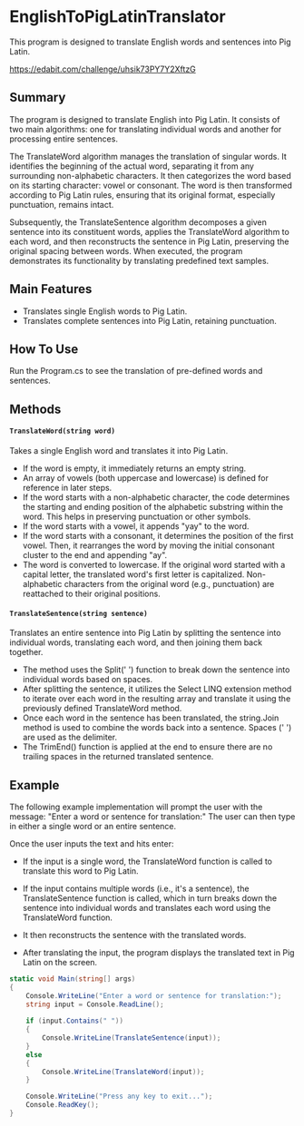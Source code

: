 # EnglishToPigLatinTranslator
This program is designed to translate English words and sentences into Pig Latin.

https://edabit.com/challenge/uhsik73PY7Y2XftzG

## Summary

The program is designed to translate English into Pig Latin. It consists of two main algorithms: one for translating individual words and another for processing entire sentences.

The TranslateWord algorithm manages the translation of singular words. It identifies the beginning of the actual word, separating it from any surrounding non-alphabetic characters. It then categorizes the word based on its starting character: vowel or consonant. The word is then transformed according to Pig Latin rules, ensuring that its original format, especially punctuation, remains intact.

Subsequently, the TranslateSentence algorithm decomposes a given sentence into its constituent words, applies the TranslateWord algorithm to each word, and then reconstructs the sentence in Pig Latin, preserving the original spacing between words. When executed, the program demonstrates its functionality by translating predefined text samples.

## Main Features
* Translates single English words to Pig Latin.
* Translates complete sentences into Pig Latin, retaining punctuation.

## How To Use
Run the Program.cs to see the translation of pre-defined words and sentences.

## Methods

#### `TranslateWord(string word)`

Takes a single English word and translates it into Pig Latin.

* If the word is empty, it immediately returns an empty string.
* An array of vowels (both uppercase and lowercase) is defined for reference in later steps.
* If the word starts with a non-alphabetic character, the code determines the starting and ending position of the alphabetic substring within the word. This helps in preserving punctuation or other symbols.
* If the word starts with a vowel, it appends "yay" to the word.
* If the word starts with a consonant, it determines the position of the first vowel. Then, it rearranges the word by moving the initial consonant cluster to the end and appending "ay".
* The word is converted to lowercase. If the original word started with a capital letter, the translated word's first letter is capitalized. Non-alphabetic characters from the original word (e.g., punctuation) are reattached to their original positions.

#### `TranslateSentence(string sentence)`

Translates an entire sentence into Pig Latin by splitting the sentence into individual words, translating each word, and then joining them back together.

* The method uses the Split(' ') function to break down the sentence into individual words based on spaces.
* After splitting the sentence, it utilizes the Select LINQ extension method to iterate over each word in the resulting array and translate it using the previously defined TranslateWord method.
* Once each word in the sentence has been translated, the string.Join method is used to combine the words back into a sentence. Spaces (' ') are used as the delimiter.
* The TrimEnd() function is applied at the end to ensure there are no trailing spaces in the returned translated sentence.

## Example

The following example implementation will prompt the user with the message: "Enter a word or sentence for translation:" The user can then type in either a single word or an entire sentence.

Once the user inputs the text and hits enter:

  * If the input is a single word, the TranslateWord function is called to translate this word to Pig Latin.

  * If the input contains multiple words (i.e., it's a sentence), the TranslateSentence function is called, which in turn breaks down the sentence into individual words and translates each word using the TranslateWord function.
  
  * It then reconstructs the sentence with the translated words.
  
  * After translating the input, the program displays the translated text in Pig Latin on the screen.

```csharp
static void Main(string[] args)
{
    Console.WriteLine("Enter a word or sentence for translation:");
    string input = Console.ReadLine();
    
    if (input.Contains(" "))
    {
        Console.WriteLine(TranslateSentence(input));
    }
    else
    {
        Console.WriteLine(TranslateWord(input));
    }

    Console.WriteLine("Press any key to exit...");
    Console.ReadKey();
}
```
